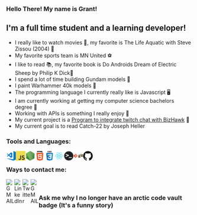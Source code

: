 ### Hello There! My name is Grant! 

## I'm a full time student and a learning developer!
 - I really like to watch movies 🎥, my favorite is The Life Aquatic with Steve Zissou (2004) 🦈
 - My favorite sports team is MN United ⚽
 - I like to read 📚, my favorite book is Do Androids Dream of Electric Sheep by Philip K Dick🐑
 - I spend a lot of time building Gundam models 🤖
 - I paint Warhammer 40k models 🎨
 - The programming language I currently really like is Javascript 🖥️
 - I am currently working at getting my computer science bachelors degree 📜
 - Working with APIs is something I really enjoy 🔗
 - My current project is a [Program to integrate twitch chat with BizHawk][currentproject] 👑
 - My current goal is to read Catch-22 by Joseph Heller


 ### Tools and Languages:

 <img align="left" alt="Visual Studio Code" width="26px" src="https://raw.githubusercontent.com/github/explore/80688e429a7d4ef2fca1e82350fe8e3517d3494d/topics/visual-studio-code/visual-studio-code.png" />
 <img align="left" alt="JavaScript" width="26px" src="https://raw.githubusercontent.com/github/explore/80688e429a7d4ef2fca1e82350fe8e3517d3494d/topics/javascript/javascript.png" />
 <img align="left" alt="Node.js" width="26px" src="https://raw.githubusercontent.com/github/explore/80688e429a7d4ef2fca1e82350fe8e3517d3494d/topics/nodejs/nodejs.png" />
 <img align="left" alt="HTML5" width="26px" src="https://raw.githubusercontent.com/github/explore/80688e429a7d4ef2fca1e82350fe8e3517d3494d/topics/html/html.png" />
 <img align="left" alt="CSS3" width="26px" src="https://raw.githubusercontent.com/github/explore/80688e429a7d4ef2fca1e82350fe8e3517d3494d/topics/css/css.png" />
 <img align="left" alt="React" width="26px" src="https://raw.githubusercontent.com/github/explore/80688e429a7d4ef2fca1e82350fe8e3517d3494d/topics/react/react.png" />
 <img align="left" alt="HTML5" width="26px" src="https://raw.githubusercontent.com/github/explore/80688e429a7d4ef2fca1e82350fe8e3517d3494d/topics/terminal/terminal.png" />
 <img align="left" alt="Git" width="26px" src="https://raw.githubusercontent.com/github/explore/80688e429a7d4ef2fca1e82350fe8e3517d3494d/topics/git/git.png" />
 <img align="left" alt="GitHub" width="26px" src="https://raw.githubusercontent.com/github/explore/78df643247d429f6cc873026c0622819ad797942/topics/github/github.png" />

<br />

 ### Ways to contact me:

[<img align="left" alt="GMAIL" width="22px" src="https://cdn.jsdelivr.net/npm/simple-icons@3.4.0/icons/gmail.svg" />][gmail]
[<img align="left" alt="LinkedIn" width="22px" src="https://cdn.jsdelivr.net/npm/simple-icons@3.4.0/icons/linkedin.svg" />][linkedin]
[<img align="left" alt="Twitter" width="22px" src="https://cdn.jsdelivr.net/npm/simple-icons@3.4.0/icons/twitter.svg" />][twitter]
[<img align="left" alt="GMAIL" width="22px" src="https://cdn.jsdelivr.net/npm/simple-icons@3.4.0/icons/medium.svg" />][medium]

<br />

### Ask me why I no longer have an arctic code vault badge (It's a funny story)



[currentproject]: https://github.com/DrVario/TwitchControls
[medium]: https://medium.com/@grantporter343
[gmail]: mailto:grantporter343@gmail.com
[linkedin]: https://www.linkedin.com/in/grant--porter/
[twitter]: https://twitter.com/TheAverageGrant
